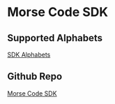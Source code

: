 # Morse Code SDK

## Supported Alphabets

[SDK Alphabets](morse-code.html)

## Github Repo

[Morse Code SDK](https://github.com/eejai42/MorseCodeHelper)

                    